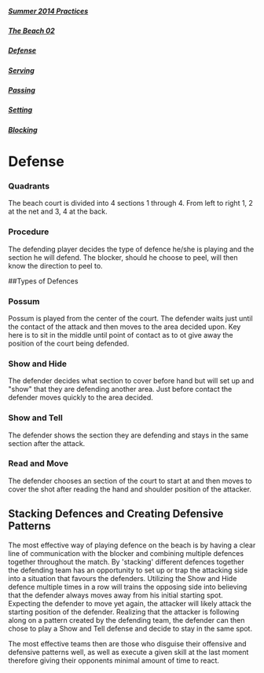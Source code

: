 ##### [Summer 2014 Practices](https://github.com/nvitas/beach-vball/blob/master/practice-2014.md) 
##### [The Beach 02](https://github.com/nvitas/beach-vball/blob/master/02.md)
##### [Defense](https://github.com/nvitas/beach-vball/blob/master/defense.md)
##### [Serving](https://github.com/nvitas/beach-vball/blob/master/serving.md)
##### [Passing](https://github.com/nvitas/beach-vball/blob/master/passing.md)
##### [Setting](https://github.com/nvitas/beach-vball/blob/master/setting.md)
##### [Blocking](https://github.com/nvitas/beach-vball/blob/master/blocking.md)

# Defense

### Quadrants

The beach court is divided into 4 sections 1 through 4. From left to right 1, 2 at the net and 3, 4 at the back.

### Procedure

The defending player decides the type of defence he/she is playing and the section he will defend. The blocker, should he choose to peel, will then know the direction to peel to.

##Types of Defences
### Possum

Possum is played from the center of the court. The defender waits just until the contact of the attack and then moves to the area decided upon. Key here is to sit in the middle until point of contact as to ot give away the position of the court being defended.

### Show and Hide

The defender decides what section to cover before hand but will set up and "show" that they are defending another area. Just before contact the defender moves quickly to the area decided.

### Show and Tell

The defender shows the section they are defending and stays in the same section after the attack.

### Read and Move

The defender chooses an section of the court to start at and then moves to cover the shot after reading the hand and shoulder position of the attacker.

## Stacking Defences and Creating Defensive Patterns

The most effective way of playing defence on the beach is by having a clear line of communication with the blocker and combining multiple defences together throughout the match. By 'stacking' different defences together the defending team has an opportunity to set up or trap the attacking side into a situation that favours the defenders. Utilizing the Show and Hide defence multiple times in a row will trains the opposing side into believing that the defender always moves away from his initial starting spot. Expecting the defender to move yet again, the attacker will likely attack the starting position of the defender. Realizing that the attacker is following along on a pattern created by the defending team, the defender can then chose to play a Show and Tell defense and decide to stay in the same spot.


The most effective teams then are those who disguise their offensive and defensive patterns well, as well as execute a given skill at the last moment therefore giving their opponents minimal amount of time to react.


